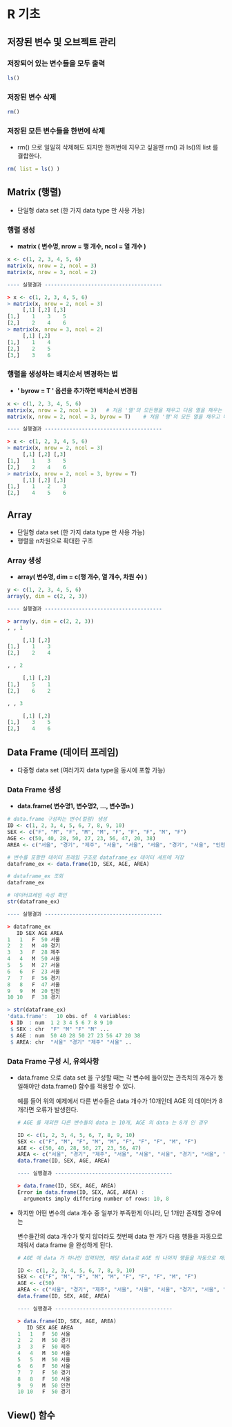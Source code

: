 # R 기초



## 저장된 변수 및 오브젝트 관리

### 저장되어 있는 변수들을 모두 출력

```R
ls()
```

### 저장된 변수 삭제

```R
rm()
```

###  저장된 모든 변수들을 한번에 삭제

- rm() 으로 일일히 삭제해도 되지만 한꺼번에 지우고 싶을땐 rm() 과 ls()의 list 를 결합한다.

```R
rm( list = ls() )
```



## Matrix (행렬) 

- 단일형 data set (한 가지 data type 만 사용 가능)

### 행렬 생성

- **matrix ( 변수명, nrow = 행 개수, ncol = 열 개수 )**

```R
x <- c(1, 2, 3, 4, 5, 6)
matrix(x, nrow = 2, ncol = 3)
matrix(x, nrow = 3, ncol = 2)

---- 실행결과 --------------------------------------  

> x <- c(1, 2, 3, 4, 5, 6)
> matrix(x, nrow = 2, ncol = 3)
     [,1] [,2] [,3]
[1,]    1    3    5
[2,]    2    4    6
> matrix(x, nrow = 3, ncol = 2)
     [,1] [,2]
[1,]    1    4
[2,]    2    5
[3,]    3    6
```

### 행렬을 생성하는 배치순서 변경하는 법

- **' byrow = T ' 옵션을 추가하면 배치순서 변경됨**

~~~R
x <- c(1, 2, 3, 4, 5, 6)
matrix(x, nrow = 2, ncol = 3)	# 처음 '열'의 모든행을 채우고 다음 열을 채우는 순서...
matrix(x, nrow = 2, ncol = 3, byrow = T)	# 처음 '행'의 모든 열을 채우고 다음 행을 채우는 순서...

---- 실행결과 --------------------------------------  

> x <- c(1, 2, 3, 4, 5, 6)
> matrix(x, nrow = 2, ncol = 3)
     [,1] [,2] [,3]
[1,]    1    3    5
[2,]    2    4    6
> matrix(x, nrow = 2, ncol = 3, byrow = T)
     [,1] [,2] [,3]
[1,]    1    2    3
[2,]    4    5    6
~~~



## Array

- 단일형 data set (한 가지 data type 만 사용 가능)
- 행렬을 n차원으로 확대한 구조

### Array 생성

- **array( 변수명, dim = c(행 개수, 열 개수, 차원 수) )**

```R
y <- c(1, 2, 3, 4, 5, 6)
array(y, dim = c(2, 2, 3))

---- 실행결과 --------------------------------------  

> array(y, dim = c(2, 2, 3))
, , 1

     [,1] [,2]
[1,]    1    3
[2,]    2    4

, , 2

     [,1] [,2]
[1,]    5    1
[2,]    6    2

, , 3

     [,1] [,2]
[1,]    3    5
[2,]    4    6
```



## Data Frame (데이터 프레임) 

- 다중형 data set (여러가지 data type을 동시에 포함 가능)

### Data Frame 생성

- **data.frame( 변수명1, 변수명2, ..., 변수명n )**

```R
# data.frame 구성하는 변수(컬럼) 생성
ID <- c(1, 2, 3, 4, 5, 6, 7, 8, 9, 10)
SEX <- c("F", "M", "F", "M", "M", "F", "F", "F", "M", "F")
AGE <- c(50, 40, 28, 50, 27, 23, 56, 47, 20, 38)
AREA <- c("서울", "경기", "제주", "서울", "서울", "서울", "경기", "서울", "인천", "경기")

# 변수를 포함한 데이터 프레임 구조로 dataframe_ex 데이터 세트에 저장
dataframe_ex <- data.frame(ID, SEX, AGE, AREA)

# dataframe_ex 조회
dataframe_ex

# 데이터프레임 속성 확인
str(dataframe_ex)

---- 실행결과 --------------------------------------  

> dataframe_ex 
   ID SEX AGE AREA
1   1   F  50 서울
2   2   M  40 경기
3   3   F  28 제주
4   4   M  50 서울
5   5   M  27 서울
6   6   F  23 서울
7   7   F  56 경기
8   8   F  47 서울
9   9   M  20 인천
10 10   F  38 경기

> str(dataframe_ex) 
'data.frame':	10 obs. of  4 variables:
 $ ID  : num  1 2 3 4 5 6 7 8 9 10
 $ SEX : chr  "F" "M" "F" "M" ...
 $ AGE : num  50 40 28 50 27 23 56 47 20 38
 $ AREA: chr  "서울" "경기" "제주" "서울" ..
```

### Data Frame 구성 시, 유의사항

- data.frame 으로 data set 을 구성할 때는 각 변수에 들어있는 관측치의 개수가 동일해야만 data.frame() 함수를 적용할 수 있다.

  예를 들어 위의 예제에서 다른 변수들은 data 개수가 10개인데 AGE 의 데이터가 8개라면 오류가 발생한다.

  ````R
  # AGE 를 제외한 다른 변수들의 data 는 10개, AGE 의 data 는 8개 인 경우
  
  ID <- c(1, 2, 3, 4, 5, 6, 7, 8, 9, 10)
  SEX <- c("F", "M", "F", "M", "M", "F", "F", "F", "M", "F")
  AGE <- c(50, 40, 28, 50, 27, 23, 56, 47)
  AREA <- c("서울", "경기", "제주", "서울", "서울", "서울", "경기", "서울", "인천", "경기")
  data.frame(ID, SEX, AGE, AREA)
  
  ---- 실행결과 -------------------------------------- 
  
  > data.frame(ID, SEX, AGE, AREA)
  Error in data.frame(ID, SEX, AGE, AREA) : 
    arguments imply differing number of rows: 10, 8
  ````

- 하지만 어떤 변수의 data 개수 중 일부가 부족한게 아니라, 단 1개만 존재할 경우에는

  변수들간의 data 개수가 맞지 않더라도 첫번째 data 한 개가 다음 행들을 자동으로 채워서 data frame 을 완성하게 된다.

  ```R
  # AGE 에 data 가 하나만 입력되면, 해당 data로 AGE 의 나머지 행들을 자동으로 채움.
  
  ID <- c(1, 2, 3, 4, 5, 6, 7, 8, 9, 10)
  SEX <- c("F", "M", "F", "M", "M", "F", "F", "F", "M", "F")
  AGE <- c(50)
  AREA <- c("서울", "경기", "제주", "서울", "서울", "서울", "경기", "서울", "인천", "경기")
  data.frame(ID, SEX, AGE, AREA)
  
  ---- 실행결과 --------------------------------------
  
  > data.frame(ID, SEX, AGE, AREA)
     ID SEX AGE AREA
  1   1   F  50 서울
  2   2   M  50 경기
  3   3   F  50 제주
  4   4   M  50 서울
  5   5   M  50 서울
  6   6   F  50 서울
  7   7   F  50 경기
  8   8   F  50 서울
  9   9   M  50 인천
  10 10   F  50 경기
  ```



## View() 함수

